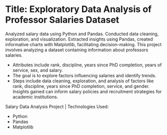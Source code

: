 # Title: Exploratory Data Analysis of Professor Salaries Dataset
Analyzed salary data using Python and Pandas. Conducted data cleaning, exploration, and visualization. Extracted insights using Pandas, created informative charts with Matplotlib, facilitating decision-making.
This project involves analyzing a dataset containing information about professors salaries. 
- Attributes include rank, discipline, years since PhD completion, years of service, sex, and salary. 
- The goal is to explore factors influencing salaries and identify trends. 
- Steps include data cleaning, exploration, and analysis of factors like rank, discipline, years since PhD completion, service, and gender. 
   Insights gained can inform salary policies and recruitment strategies for academic institutions.
  
Salary Data Analysis Project | Technologies Used:
 
- Python
- Pandas
- Matplotlib
